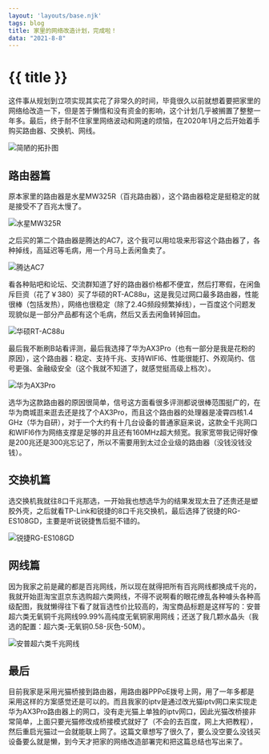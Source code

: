 ```yaml
---
layout: 'layouts/base.njk'
tags: blog
title: 家里的网络改造计划，完成啦！
data: "2021-8-8"
---
```


# {{ title }}

这件事从规划到立项实现其实花了非常久的时间，毕竟很久以前就想着要把家里的网络给改造一下，但是苦于懒惰和没有资金的影响，这个计划几乎被搁置了整整一年多。最后，终于耐不住家里网络波动和网速的烦恼，在2020年1月之后开始着手购买路由器、交换机、网线。

![简陋的拓扑图](https://s3.jpg.cm/2021/08/07/IA4y1u.png)

## 路由器篇

原本家里的路由器是水星MW325R（百兆路由器），这个路由器稳定是挺稳定的就是接受不了百兆太慢了。

![水星MW325R](https://s3.jpg.cm/2021/08/07/IA4xmD.jpg)

之后买的第二个路由器是腾达的AC7，这个我可以用垃圾来形容这个路由器了，各种掉线，高延迟等毛病，用一个月马上丢闲鱼卖了。

![腾达AC7](https://s3.jpg.cm/2021/08/07/IA4iAX.png)

看各种贴吧和论坛、交流群知道了好的路由器价格都不便宜，然后打寒假，在闲鱼斥巨资（花了￥380）买了华硕的RT-AC88u，这是我见过网口最多路由器，性能很棒（包括发热），网络也很稳定（除了2.4G频段频繁掉线），一百度这个问题发现貌似是一部分产品都有这个毛病，然后又丢去闲鱼转掉回血。

![华硕RT-AC88u](https://s3.jpg.cm/2021/08/07/IA4Od6.jpg)

最后我不断刷B站看评测，最后我选择了华为AX3Pro（也有一部分是我是花粉的原因），这个路由器：稳定、支持千兆、支持WIFI6、性能很能打、外观简约、信号更强、金融级安全（这个我就不知道了，就感觉挺高级上档次）。

![华为AX3Pro](https://s3.jpg.cm/2021/08/07/IABRfS.png)

选华为这款路由器的原因很简单，信号这方面看很多评测都说很棒范围挺广的，在华为商城逛来逛去还是找了个AX3Pro，而且这个路由器的处理器是凌霄四核1.4 GHz（华为自研），对于一个大约有十几台设备的普通家庭来说，这款全千兆网口和WIFI6作为网络支撑是足够的并且还有160MHz超大频宽。我家宽带我记得好像是200兆还是300兆忘记了，所以不需要用到太过企业级的路由器（没钱没钱没钱）。

## 交换机篇

选交换机我就往8口千兆那选，一开始我也想选华为的结果发现太丑了还贵还是塑胶外壳，之后就看TP-Link和锐捷的8口千兆交换机，最后选择了锐捷的RG-ES108GD，主要是听说锐捷售后挺不错的。

![锐捷RG-ES108GD](https://s3.jpg.cm/2021/08/07/IABLqQ.jpg)

## 网线篇

因为我家之前是藏的都是百兆网线，所以现在就得把所有百兆网线都换成千兆的，我就开始逛淘宝逛京东选购超六类网线，不得不说啊看的眼花缭乱各种噱头各种高级配图，我就懒得往下看了就盲选性价比较高的，淘宝商品标题是这样写的：安普超六类无氧铜千兆网线99.99%高纯度无氧铜家用网线；还送了我几颗水晶头（我选的配置：超六类-无氧铜0.58-灰色-50M）。

![安普超六类千兆网线](https://s3.jpg.cm/2021/08/07/IAzaJT.jpg)

## 最后

目前我家是采用光猫桥接到路由器，用路由器PPPoE拨号上网，用了一年多都是采用这样的方案感觉还是可以的。而且我家的iptv是通过改光猫iptv网口来实现走华为AX3Pro路由器上的网口，没有走光猫上单独的iptv网口，因此光猫改桥接非常简单，上面只要光猫修改成桥接模式就好了（不会的去百度，网上大把教程），然后重启光猫过一会就能联上网了。这篇文章想写了很久了，要么没空要么没钱买设备要么就是懒，到今天才把家的网络改造部署完和把这篇总结也写出来了。
